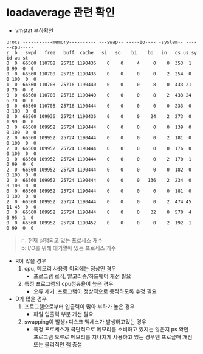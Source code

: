 # loadaverage 관련 확인
- vmstat 부하확인
```
procs -----------memory---------- ---swap-- -----io---- -system-- ------cpu-----
r  b   swpd   free   buff  cache   si   so    bi    bo   in   cs us sy id wa st
0  0  66560 110708  25716 1190436    0    0     4     0    0  353  1  0 99  0  0
0  0  66560 110708  25716 1190436    0    0     0     0    2  254  0  0 100  0  0
1  0  66560 110708  25716 1190440    0    0     0     8    0  433 21  9 70  0  0
0  0  66560 110708  25716 1190440    0    0     0     8    2  433 24  6 70  0  0
0  0  66560 110708  25716 1190444    0    0     0     0    0  233  0  0 100  0  0
0  0  66560 109936  25724 1190436    0    0     0    24    2  273  0  1 99  0  0
0  0  66560 109952  25724 1190444    0    0     0     0    0  139  0  0 100  0  0
2  0  66560 109952  25724 1190444    0    0     0     0    2  181  0  0 100  0  0
2  0  66560 109952  25724 1190444    0    0     0     0    0  176  0  0 100  0  0
0  0  66560 109952  25724 1190444    0    0     0     0    2  170  1  0 99  0  0
2  0  66560 109952  25724 1190444    0    0     0     0    0  182  0  0 100  0  0
2  0  66560 109952  25724 1190444    0    0     0   136    2  234  0  0 100  0  0
0  0  66560 109952  25724 1190444    0    0     0     0    0  181  0  0 100  0  0
2  0  66560 109952  25724 1190444    0    0     0     0    2  474 45 11 43  0  0
0  0  66560 109952  25724 1190444    0    0     0    32    0  570  4  0 95  1  0
0  0  66560 109952  25724 1190452    0    0     0     0    2  192  1  0 99  0  0
```
> r : 현재 실행되고 있는 프로세스 개수      
> b: I/O를 위해 대기열에 있는 프로세스 개수     

- R이 많을 경우
    1) cpu, 메모리 사용량 이외에는 정상인 경우 
        -  프로그램 로직, 알고리즘/하드웨어 개선 필요
    2) 특정 프로그램의 cpu점유율이 높은 경우 
        -  오류 제거 ,프로그램이 정상적으로 동작하도록 수정 필요
- D가 많을 경우
    1) 프로그램으로부터 입출력이 많아 부하가 높은 경우  
        -  파일 입출력 부분 개선 필요
    2) swapping이 발생>디스크 액세스가 발생하고있는 경우 
        -  특정 프로세스가 극단적으로 메모리를 소비하고 있지는 않은지 ps 확인       
            프로그램 오류로 메모리를 지나치게 사용하고 있는 경우엔 프로글매 개선        
            또는 물리적인 램 증설
